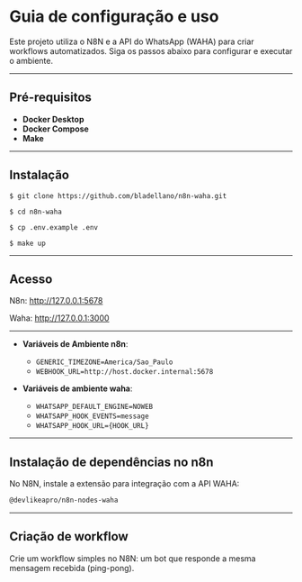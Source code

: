 # Guia de configuração e uso

Este projeto utiliza o N8N e a API do WhatsApp (WAHA) para criar workflows automatizados. Siga os passos abaixo para configurar e executar o ambiente.

---

## Pré-requisitos

- **Docker Desktop**
- **Docker Compose**
- **Make**

---
## Instalação
```
$ git clone https://github.com/bladellano/n8n-waha.git

$ cd n8n-waha

$ cp .env.example .env

$ make up
```
---
## Acesso

N8n: http://127.0.0.1:5678

Waha: http://127.0.0.1:3000

---
- **Variáveis de Ambiente n8n**:
  - `GENERIC_TIMEZONE=America/Sao_Paulo`
  - `WEBHOOK_URL=http://host.docker.internal:5678`

- **Variáveis de ambiente waha**:
  - `WHATSAPP_DEFAULT_ENGINE=NOWEB`
  - `WHATSAPP_HOOK_EVENTS=message`
  - `WHATSAPP_HOOK_URL={HOOK_URL}`

---

## Instalação de dependências no n8n

No N8N, instale a extensão para integração com a API WAHA:

```bash
@devlikeapro/n8n-nodes-waha
```

---

## Criação de workflow

Crie um workflow simples no N8N: um bot que responde a mesma mensagem recebida (ping-pong).
